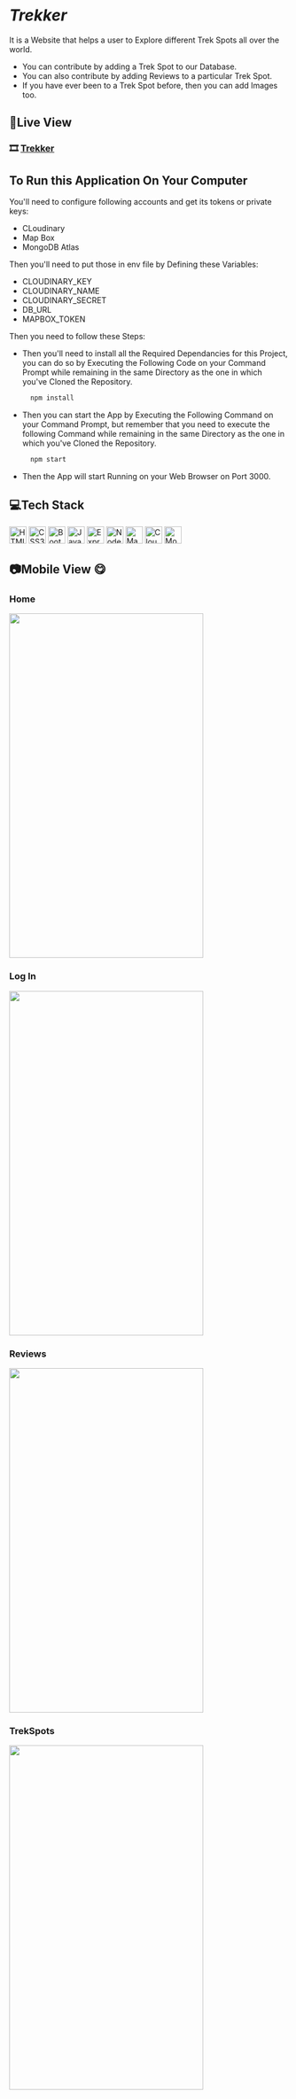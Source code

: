 


# _Trekker_

It is a Website that helps a user to Explore different Trek Spots all over the world.

- You can contribute by adding a Trek Spot to our Database.
- You can also contribute by adding Reviews to a particular Trek Spot.
- If you have ever been to a Trek Spot before, then you can add Images too.

## 👀Live View

### 🎞️ [Trekker](https://trekkervjti.herokuapp.com/)

## To Run this Application On Your Computer
You'll need to configure following accounts and get its tokens or private keys:
- CLoudinary
- Map Box
- MongoDB Atlas

Then you'll need to put those in env file by Defining these Variables:
- CLOUDINARY_KEY
- CLOUDINARY_NAME
- CLOUDINARY_SECRET
- DB_URL
- MAPBOX_TOKEN

Then you need to follow these Steps:
- Then you'll need to install all the Required Dependancies for this Project, you can do so by Executing the Following Code on your Command Prompt while remaining in the same Directory as the one in which you've Cloned the Repository.
  ```javascript
    npm install
    ```
- Then you can start the App by Executing the Following Command on your Command Prompt, but remember that you need to execute the following Command while remaining in the same Directory as the one in which you've Cloned the Repository.
  ```javascript
    npm start
    ```
- Then the App will start Running on your Web Browser on Port 3000.

## 💻Tech Stack

<a href="https://developer.mozilla.org/en-US/docs/Web/HTML" title="HTML"><img src="https://github.com/get-icon/geticon/raw/master/icons/html-5.svg" alt="HTMl" width="31px" height="31px"></a>
<a href="https://developer.mozilla.org/en-US/docs/Web/CSS" title="CSS3"><img src="https://github.com/get-icon/geticon/raw/master/icons/css-3.svg" alt="CSS3" width="31px" height="31px"></a>
<a href="https://getbootstrap.com/" title="Bootstrap"><img src="https://github.com/get-icon/geticon/raw/master/icons/bootstrap.svg" alt="Bootstrap" width="31px" height="31px"></a>
<a href="https://developer.mozilla.org/en-US/docs/Web/JavaScript" title="Javascript"><img src="https://github.com/get-icon/geticon/raw/master/icons/javascript.svg" alt="Javascript" width="31px" height="31px"></a>
<a href="https://expressjs.com/" title="Express"><img src="https://github.com/get-icon/geticon/raw/master/icons/bootstrap.svg" alt="Express" width="31px" height="31px"></a>
<a href="https://nodejs.org/en/" title="Node JS"><img src="https://github.com/get-icon/geticon/blob/master/icons/nodejs-icon.svg" alt="Node JS" width="31px" height="31px"></a>
<a href="https://www.mapbox.com/" title="Map Box"><img src="https://github.com/get-icon/geticon/blob/master/icons/mapbox-logo.svg" alt="Map Box" width="31px" height="31px"></a>
<a href="https://cloudinary.com/" title="Cloudinary"><img src="https://github.com/get-icon/geticon/blob/master/icons/cloudinary.svg" alt="Cloudinary" width="31px" height="31px"></a>
<a href="https://www.mongodb.com/" title="Mongo DB"><img src="https://github.com/get-icon/geticon/blob/master/icons/mongodb-icon.svg" alt="Mongo DB" width="31px" height="31px"></a>


## 📷Mobile View 😋

### Home 
<img src="/public/Images/Snapshots/HomePage.jpeg" style="height:622px;width:350px"/>

### Log In 
<img src="/public/Images/Snapshots/LogInPage.jpeg" style="height:622px;width:350px"/>

### Reviews
<img src="/public/Images/Snapshots/Reviews.jpeg" style="height:622px;width:350px"/>

### TrekSpots
<img src="/public/Images/Snapshots/TrekSpots.jpeg" style="height:622px;width:350px"/>



